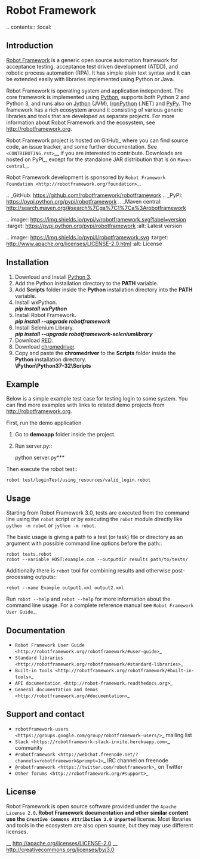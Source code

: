 Robot Framework
===============

.. contents::
   :local:

Introduction
------------

[Robot Framework](http://robotframework.org) is a generic open source
automation framework for acceptance testing, acceptance test driven
development (ATDD), and robotic process automation (RPA). It has simple plain
text syntax and it can be extended easily with libraries implemented using
Python or Java.

Robot Framework is operating system and application independent. The core
framework is implemented using [Python](http://python.org), supports both
Python 2 and Python 3, and runs also on [Jython](http://jython.org) (JVM),
[IronPython](http://ironpython.net) (.NET) and [PyPy](http://pypy.org).
The framework has a rich ecosystem around it consisting of various generic
libraries and tools that are developed as separate projects. For more
information about Robot Framework and the ecosystem, see
http://robotframework.org.

Robot Framework project is hosted on GitHub_ where you can find source code,
an issue tracker, and some further documentation. See `<CONTRIBUTING.rst>`__
if you are interested to contribute. Downloads are hosted on PyPI_, except
for the standalone JAR distribution that is on `Maven central`_.

Robot Framework development is sponsored by `Robot Framework Foundation
<http://robotframework.org/foundation>`_.

.. _GitHub: https://github.com/robotframework/robotframework
.. _PyPI: https://pypi.python.org/pypi/robotframework
.. _Maven central: http://search.maven.org/#search%7Cga%7C1%7Ca%3Arobotframework

.. image:: https://img.shields.io/pypi/v/robotframework.svg?label=version
   :target: https://pypi.python.org/pypi/robotframework
   :alt: Latest version

.. image:: https://img.shields.io/pypi/l/robotframework.svg
   :target: http://www.apache.org/licenses/LICENSE-2.0.html
   :alt: License

Installation
------------

1. Download and Install [Python 3](https://www.python.org/ftp/python/3.7.0/python-3.7.0.exe "Python 3").
2. Add the Python installation directory to the **PATH** variable.
3. Add **Scripts** folder inside the **Python** installation directory into the **PATH** variable.
4. Install wxPython.\
***pip install wxPython***
5. Install Robot Framework.\
***pip install --upgrade robotframework***
6. Install Selenium Library.\
***pip install --upgrade robotframework-seleniumlibrary***
7. Download [RED](https://github.com/nokia/RED/releases/download/0.8.7/RED_0.8.7.20180807062944-win32.win32.x86_64.zip "RED").
8. Download [chromedriver](https://sites.google.com/a/chromium.org/chromedriver/downloads "chromedriver").
9. Copy and paste the **chromedriver** to the **Scripts** folder inside the **Python** installation directory.\
**\Python\Python37-32\Scripts**

Example
-------

Below is a simple example test case for testing login to some system.
You can find more examples with links to related demo projects from
http://robotframework.org.

First, run the demo application
1. Go to **demoapp** folder inside the project.
2. Run server.py::

    python server.py***

Then execute the robot test::

    robot test/loginTest/using_resources/valid_login.robot

Usage
-----

Starting from Robot Framework 3.0, tests are executed from the command line
using the ``robot`` script or by executing the ``robot`` module directly
like ``python -m robot`` or ``jython -m robot``.

The basic usage is giving a path to a test (or task) file or directory as an
argument with possible command line options before the path::

    robot tests.robot
    robot --variable HOST:example.com --outputdir results path/to/tests/

Additionally there is ``rebot`` tool for combining results and otherwise
post-processing outputs::

    rebot --name Example output1.xml output2.xml

Run ``robot --help`` and ``rebot --help`` for more information about the command
line usage. For a complete reference manual see `Robot Framework User Guide`_.

Documentation
-------------

- `Robot Framework User Guide
  <http://robotframework.org/robotframework/#user-guide>`_
- `Standard libraries
  <http://robotframework.org/robotframework/#standard-libraries>`_
- `Built-in tools
  <http://robotframework.org/robotframework/#built-in-tools>`_
- `API documentation
  <http://robot-framework.readthedocs.org>`_
- `General documentation and demos
  <http://robotframework.org/#documentation>`_

Support and contact
-------------------

- `robotframework-users
  <https://groups.google.com/group/robotframework-users/>`_ mailing list
- `Slack <https://robotframework-slack-invite.herokuapp.com>`_ community
- `#robotframework <http://webchat.freenode.net/?channels=robotframework&prompt=1>`_
  IRC channel on freenode
- `@robotframework <https://twitter.com/robotframework>`_ on Twitter
- `Other forums <http://robotframework.org/#support>`_

License
-------

Robot Framework is open source software provided under the `Apache License
2.0`__. Robot Framework documentation and other similar content use the
`Creative Commons Attribution 3.0 Unported`__ license. Most libraries and tools
in the ecosystem are also open source, but they may use different licenses.

__ http://apache.org/licenses/LICENSE-2.0
__ http://creativecommons.org/licenses/by/3.0
